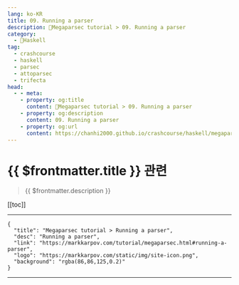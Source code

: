 ```yaml
---
lang: ko-KR
title: 09. Running a parser
description: 🐑Megaparsec tutorial > 09. Running a parser
category:
  - 🐑Haskell
tag: 
  - crashcourse
  - haskell
  - parsec
  - attoparsec
  - trifecta
head:
  - - meta:
    - property: og:title
      content: 🐑Megaparsec tutorial > 09. Running a parser
    - property: og:description
      content: 09. Running a parser
    - property: og:url
      content: https://chanhi2000.github.io/crashcourse/haskell/megaparsec/09.html
---
```


# {{ $frontmatter.title }} 관련

> {{ $frontmatter.description }}

[[toc]]

---

```component VPCard
{
  "title": "Megaparsec tutorial > Running a parser",
  "desc": "Running a parser",
  "link": "https://markkarpov.com/tutorial/megaparsec.html#running-a-parser",
  "logo": "https://markkarpov.com/static/img/site-icon.png",
  "background": "rgba(86,86,125,0.2)"
}
```

---

<TagLinks />
